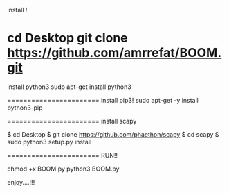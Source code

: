 install !

cd Desktop
git clone https://github.com/amrrefat/BOOM.git
==========================
install python3
sudo apt-get install python3

=======================
install pip3!
sudo apt-get -y install python3-pip

=======================
install scapy
 
$ cd Desktop
$ git clone https://github.com/phaethon/scapy
$ cd scapy
$ sudo python3 setup.py install

=======================
RUN!!

chmod +x BOOM.py
python3 BOOM.py


enjoy....!!!
